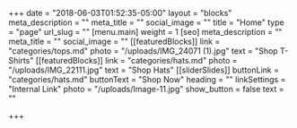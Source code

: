 +++
date = "2018-06-03T01:52:35-05:00"
layout = "blocks"
meta_description = ""
meta_title = ""
social_image = ""
title = "Home"
type = "page"
url_slug = ""
[menu.main]
weight = 1
[seo]
meta_description = ""
meta_title = ""
social_image = ""
[[featuredBlocks]]
link = "categories/tops.md"
photo = "/uploads/IMG_24071 (1).jpg"
text = "Shop T-Shirts"
[[featuredBlocks]]
link = "categories/hats.md"
photo = "/uploads/IMG_22111.jpg"
text = "Shop Hats"
[[sliderSlides]]
buttonLink = "categories/hats.md"
buttonText = "Shop Now"
heading = ""
linkSettings = "Internal Link"
photo = "/uploads/Image-11.jpg"
show_button = false
text = ""

+++
